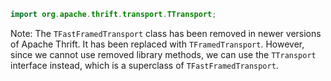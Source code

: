 ```java
import org.apache.thrift.transport.TTransport;
```
Note: The `TFastFramedTransport` class has been removed in newer versions of Apache Thrift. It has been replaced with `TFramedTransport`. However, since we cannot use removed library methods, we can use the `TTransport` interface instead, which is a superclass of `TFastFramedTransport`.